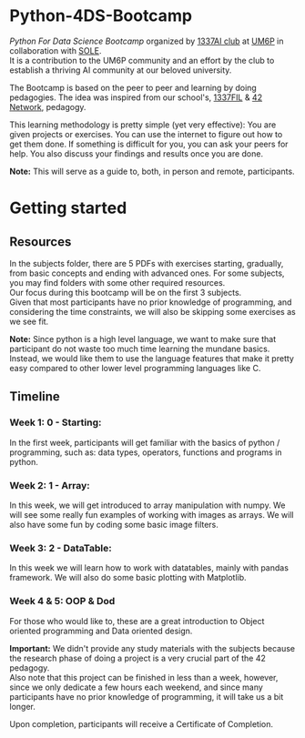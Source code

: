 # Python-4DS-Bootcamp

*Python For Data Science Bootcamp* organized by [1337AI club](https://ma.linkedin.com/company/1337ai) at [UM6P](https://um6p.ma/) in collaboration with [SOLE](https://ma.linkedin.com/company/student-organisations-leadership-and-engagement-sole). <br>
It is a contribution to the UM6P community and an effort by the club to establish a thriving AI community at our beloved university.

The Bootcamp is based on the peer to peer and learning by doing pedagogies. The idea was inspired from our school's, [1337FIL](https://1337.ma/en/) & [42 Network](https://www.42network.org/), pedagogy.

This learning methodology is pretty simple (yet very effective): You are given projects or exercises. You can use the internet to figure out how to get them done.
If something is difficult for you, you can ask your peers for help. You also discuss your findings and results once you are done.

**Note:** This will serve as a guide to, both, in person and remote, participants.

# Getting started
## Resources
In the subjects folder, there are 5 PDFs with exercises starting, gradually, from basic concepts and ending with advanced ones. For some subjects, you may find folders with some other required resources.<br>
Our focus during this bootcamp will be on the first 3 subjects. <br>
Given that most participants have no prior knowledge of programming, and considering the time constraints, we will also be skipping some exercises as we see fit.

**Note:** Since python is a high level language, we want to make sure that participant do not waste too much time learning the mundane basics.
Instead, we would like them to use the language features that make it pretty easy compared to other lower level programming languages like C.

## Timeline
### Week 1: 0 - Starting:
In the first week, participants will get familiar with the basics of python / programming, such as: data types, operators, functions and programs in python.

### Week 2: 1 - Array:
In this week, we will get introduced to array manipulation with numpy. We will see some really fun examples of working with images as arrays. We will also have some fun by coding some basic image filters.

### Week 3: 2 - DataTable:
In this week we will learn how to work with datatables, mainly with pandas framework. We will also do some basic plotting with Matplotlib.

### Week 4 & 5: OOP & Dod
For those who would like to, these are a great introduction to Object oriented programming and Data oriented design.

**Important:** We didn't provide any study materials with the subjects because the research phase of doing a project is a very crucial part of the 42 pedagogy.<br>
Also note that this project can be finished in less than a week, however, since we only dedicate a few hours each weekend, and since many participants have no prior knowledge of programming, it will take us a bit longer.

Upon completion, participants will receive a Certificate of Completion.
